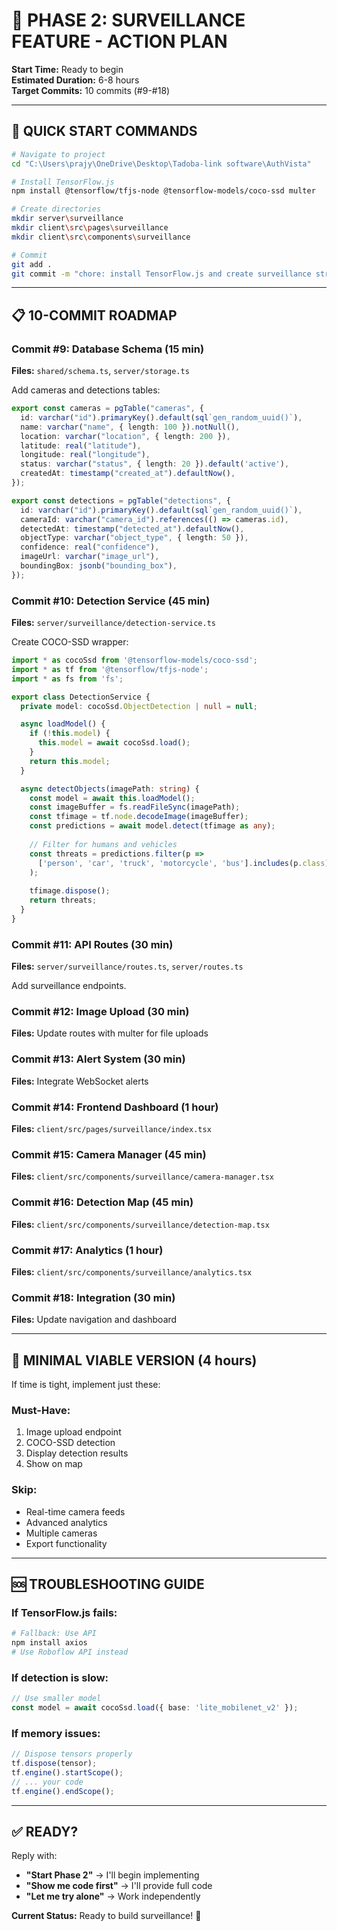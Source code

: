 # 🎯 PHASE 2: SURVEILLANCE FEATURE - ACTION PLAN
**Start Time:** Ready to begin  
**Estimated Duration:** 6-8 hours  
**Target Commits:** 10 commits (#9-#18)

---

## 🚀 QUICK START COMMANDS

```bash
# Navigate to project
cd "C:\Users\prajy\OneDrive\Desktop\Tadoba-link software\AuthVista"

# Install TensorFlow.js
npm install @tensorflow/tfjs-node @tensorflow-models/coco-ssd multer

# Create directories
mkdir server\surveillance
mkdir client\src\pages\surveillance  
mkdir client\src\components\surveillance

# Commit
git add .
git commit -m "chore: install TensorFlow.js and create surveillance structure"
```

---

## 📋 10-COMMIT ROADMAP

### Commit #9: Database Schema (15 min)
**Files:** `shared/schema.ts`, `server/storage.ts`

Add cameras and detections tables:
```typescript
export const cameras = pgTable("cameras", {
  id: varchar("id").primaryKey().default(sql`gen_random_uuid()`),
  name: varchar("name", { length: 100 }).notNull(),
  location: varchar("location", { length: 200 }),
  latitude: real("latitude"),
  longitude: real("longitude"),
  status: varchar("status", { length: 20 }).default('active'),
  createdAt: timestamp("created_at").defaultNow(),
});

export const detections = pgTable("detections", {
  id: varchar("id").primaryKey().default(sql`gen_random_uuid()`),
  cameraId: varchar("camera_id").references(() => cameras.id),
  detectedAt: timestamp("detected_at").defaultNow(),
  objectType: varchar("object_type", { length: 50 }),
  confidence: real("confidence"),
  imageUrl: varchar("image_url"),
  boundingBox: jsonb("bounding_box"),
});
```

### Commit #10: Detection Service (45 min)
**Files:** `server/surveillance/detection-service.ts`

Create COCO-SSD wrapper:
```typescript
import * as cocoSsd from '@tensorflow-models/coco-ssd';
import * as tf from '@tensorflow/tfjs-node';
import * as fs from 'fs';

export class DetectionService {
  private model: cocoSsd.ObjectDetection | null = null;

  async loadModel() {
    if (!this.model) {
      this.model = await cocoSsd.load();
    }
    return this.model;
  }

  async detectObjects(imagePath: string) {
    const model = await this.loadModel();
    const imageBuffer = fs.readFileSync(imagePath);
    const tfimage = tf.node.decodeImage(imageBuffer);
    const predictions = await model.detect(tfimage as any);
    
    // Filter for humans and vehicles
    const threats = predictions.filter(p => 
      ['person', 'car', 'truck', 'motorcycle', 'bus'].includes(p.class)
    );
    
    tfimage.dispose();
    return threats;
  }
}
```

### Commit #11: API Routes (30 min)
**Files:** `server/surveillance/routes.ts`, `server/routes.ts`

Add surveillance endpoints.

### Commit #12: Image Upload (30 min)
**Files:** Update routes with multer for file uploads

### Commit #13: Alert System (30 min)
**Files:** Integrate WebSocket alerts

### Commit #14: Frontend Dashboard (1 hour)
**Files:** `client/src/pages/surveillance/index.tsx`

### Commit #15: Camera Manager (45 min)
**Files:** `client/src/components/surveillance/camera-manager.tsx`

### Commit #16: Detection Map (45 min)
**Files:** `client/src/components/surveillance/detection-map.tsx`

### Commit #17: Analytics (1 hour)
**Files:** `client/src/components/surveillance/analytics.tsx`

### Commit #18: Integration (30 min)
**Files:** Update navigation and dashboard

---

## 🎯 MINIMAL VIABLE VERSION (4 hours)

If time is tight, implement just these:

### Must-Have:
1. Image upload endpoint
2. COCO-SSD detection
3. Display detection results
4. Show on map

### Skip:
- Real-time camera feeds
- Advanced analytics
- Multiple cameras
- Export functionality

---

## 🆘 TROUBLESHOOTING GUIDE

### If TensorFlow.js fails:
```bash
# Fallback: Use API
npm install axios
# Use Roboflow API instead
```

### If detection is slow:
```typescript
// Use smaller model
const model = await cocoSsd.load({ base: 'lite_mobilenet_v2' });
```

### If memory issues:
```typescript
// Dispose tensors properly
tf.dispose(tensor);
tf.engine().startScope();
// ... your code
tf.engine().endScope();
```

---

## ✅ READY?

Reply with:
- **"Start Phase 2"** → I'll begin implementing
- **"Show me code first"** → I'll provide full code
- **"Let me try alone"** → Work independently

**Current Status:** Ready to build surveillance! 🚀
